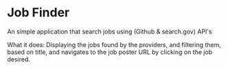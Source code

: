 # Job Finder
An simple application that search jobs using (Github & search.gov) API's 

What it does: 
Displaying the jobs found by the providers, and filtering them, based on title, and navigates to the job poster URL by clicking on the job
desired. 
